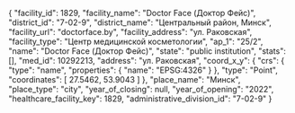 {
    "facility_id": 1829,
    "facility_name": "Doctor Face (Доктор Фейс)",
    "district_id": "7-02-9",
    "district_name": "Центральный район, Минск",
    "facility_url": "doctorface.by",
    "facility_address": "ул. Раковская",
    "facility_type": "Центр медицинской косметологии",
    "ap_1": "25\/2",
    "name": "Doctor Face (Доктор Фейс)",
    "state": "public institution",
    "stats": [],
    "med_id": 10292213,
    "address": "ул. Раковская",
    "coord_x_y": {
        "crs": {
            "type": "name",
            "properties": {
                "name": "EPSG:4326"
            }
        },
        "type": "Point",
        "coordinates": [
            27.5462,
            53.9043
        ]
    },
    "place_name": "Минск",
    "place_type": "city",
    "year_of_closing": null,
    "year_of_opening": "2022",
    "healthcare_facility_key": 1829,
    "administrative_division_id": "7-02-9"
}